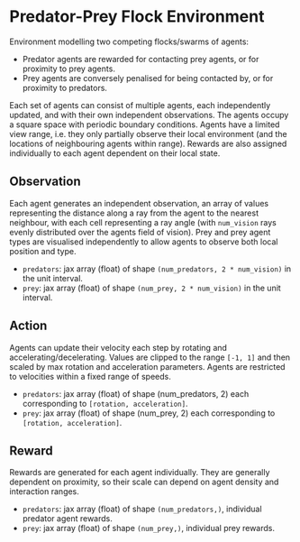 # Predator-Prey Flock Environment

[//]: # (TODO: Add animated plot)

Environment modelling two competing flocks/swarms of agents:

- Predator agents are rewarded for contacting prey agents, or for proximity to prey agents.
- Prey agents are conversely penalised for being contacted by, or for proximity to predators.

Each set of agents can consist of multiple agents, each independently
updated, and with their own independent observations. The agents occupy a square
space with periodic boundary conditions. Agents have a limited view range, i.e. they
only partially observe their local environment (and the locations of neighbouring agents within
range). Rewards are also assigned individually to each agent dependent on their local state.

## Observation

Each agent generates an independent observation, an array of values
representing the distance along a ray from the agent to the nearest neighbour, with
each cell representing a ray angle (with `num_vision` rays evenly distributed over the agents
field of vision). Prey and prey agent types are visualised independently to allow agents
to observe both local position and type.

- `predators`: jax array (float) of shape `(num_predators, 2 * num_vision)` in the unit interval.
- `prey`: jax array (float) of shape `(num_prey, 2 * num_vision)` in the unit interval.

## Action

Agents can update their velocity each step by rotating and accelerating/decelerating. Values
are clipped to the range `[-1, 1]` and then scaled by max rotation and acceleration
parameters. Agents are restricted to velocities within a fixed range of speeds.

- `predators`: jax array (float) of shape (num_predators, 2) each corresponding to `[rotation, acceleration]`.
- `prey`: jax array (float) of shape (num_prey, 2) each corresponding to `[rotation, acceleration]`.

## Reward

Rewards are generated for each agent individually. They are generally dependent on proximity, so
their scale can depend on agent density and interaction ranges.

- `predators`: jax array (float) of shape `(num_predators,)`, individual predator agent rewards.
- `prey`: jax array (float) of shape `(num_prey,)`, individual prey rewards.
